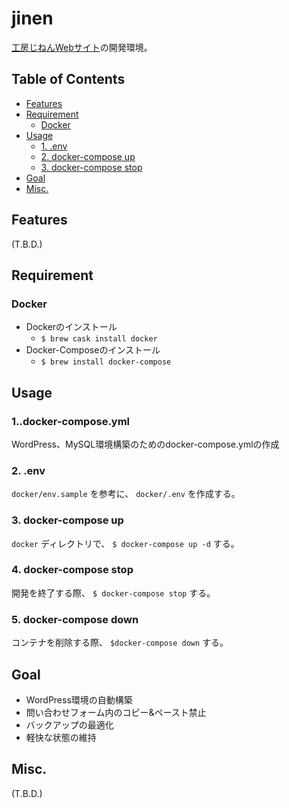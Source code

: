jinen
====

[工房じねんWebサイト](http://jinen.hokkaido.jp/)の開発環境。

Table of Contents
----
- [Features](#features)
- [Requirement](#requirement)
	- [Docker](#docker)
- [Usage](#usage)
	- [1. .env](#1-env)
	- [2. docker-compose up](#2-docker-compose-up)
	- [3. docker-compose stop](#3-docker-compose-stop)
- [Goal](#goal)
- [Misc.](#misc)

## Features
(T.B.D.)

## Requirement

### Docker
- Dockerのインストール
    - `$ brew cask install docker`
- Docker-Composeのインストール
    - `$ brew install docker-compose`

## Usage

### 1..docker-compose.yml
WordPress、MySQL環境構築のためのdocker-compose.ymlの作成

### 2. .env
`docker/env.sample` を参考に、 `docker/.env` を作成する。

### 3. docker-compose up
`docker` ディレクトリで、 `$ docker-compose up -d` する。

### 4. docker-compose stop
開発を終了する際、 `$ docker-compose stop` する。

### 5. docker-compose down
コンテナを削除する際、 `$docker-compose down` する。

## Goal
- WordPress環境の自動構築
- 問い合わせフォーム内のコピー&ペースト禁止
- バックアップの最適化
- 軽快な状態の維持

## Misc.
(T.B.D.)
